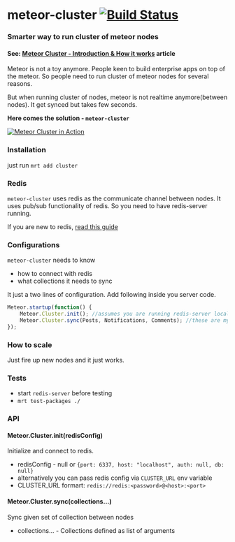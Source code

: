 meteor-cluster [![Build Status](https://travis-ci.org/arunoda/meteor-cluster.png?branch=master)](https://travis-ci.org/arunoda/meteor-cluster)
==============

### Smarter way to run cluster of meteor nodes

#### See: [Meteor Cluster - Introduction & How it works](http://meteorhacks.com/meteor-cluster-introduction-and-how-it-works.html) article

Meteor is not a toy anymore. People keen to build enterprise apps on top of the meteor. So people need to run cluster of meteor nodes for several reasons. 

But when running cluster of nodes, meteor is not realtime anymore(between nodes). It get synced but takes few seconds.

**Here comes the solution - `meteor-cluster`**

[![Meteor Cluster in Action](http://i.imgur.com/lidwQaW.png)](http://www.youtube.com/watch?v=12NkUJEdFCw&feature=youtu.be)

### Installation

just run `mrt add cluster`

### Redis

`meteor-cluster` uses redis as the communicate channel between nodes. It uses pub/sub functionality of redis.
So you need to have redis-server running.

If you are new to redis, [read this guide](http://redis.io/topics/quickstart)

### Configurations

`meteor-cluster` needs to know 

* how to connect with redis
* what collections it needs to sync

It just a two lines of configuration. Add following inside you server code.

~~~js
Meteor.startup(function() {
    Meteor.Cluster.init(); //assumes you are running redis-server locally
    Meteor.Cluster.sync(Posts, Notifications, Comments); //these are my collections
});
~~~

### How to scale

Just fire up new nodes and it just works.

### Tests

* start `redis-server` before testing
* `mrt test-packages ./`

### API

#### Meteor.Cluster.init(redisConfig)

Initialize and connect to redis.

* redisConfig - null or `{port: 6337, host: "localhost", auth: null, db: null}`
* alternatively you can pass redis config via `CLUSTER_URL` env variable
* CLUSTER_URL formart: `redis://redis:<password>@<host>:<port>`

#### Meteor.Cluster.sync(collections...)

Sync given set of collection between nodes

* collections... - Collections defined as list of arguments
